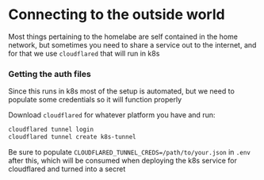 # Connecting to the outside world

Most things pertaining to the homelabe are self contained in the home network, but sometimes you need to share a service out to the internet, and for that we use `cloudflared` that will run in k8s

### Getting the auth files

Since this runs in k8s most of the setup is automated, but we need to populate some credentials so it will function properly

Download `cloudflared` for whatever platform you have and run:
```bash
cloudflared tunnel login
cloudflared tunnel create k8s-tunnel
```

Be sure to populate `CLOUDFLARED_TUNNEL_CREDS=/path/to/your.json` in `.env` after this, which will be consumed when deploying the k8s service for cloudflared and turned into a secret
